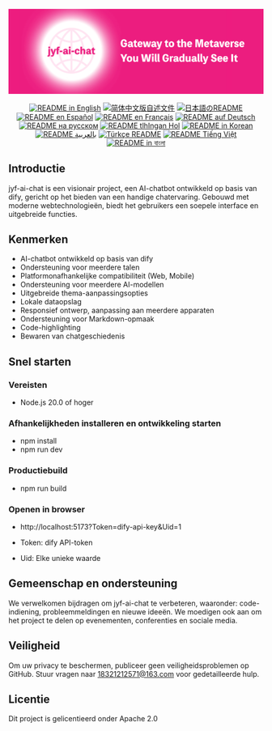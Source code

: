 ![cover-v5-optimized](./src/assets/imgs/jyf-ai-chat.png)

<div align="center">
  <a href="./README.md"><img alt="README in English" src="https://img.shields.io/badge/English-d9d9d9"></a>
  <a href="./readmes/README_CN.md"><img alt="简体中文版自述文件" src="https://img.shields.io/badge/简体中文-d9d9d9"></a>
  <a href="./readmes/README_JA.md"><img alt="日本語のREADME" src="https://img.shields.io/badge/日本語-d9d9d9"></a>
  <a href="./readmes/README_ES.md"><img alt="README en Español" src="https://img.shields.io/badge/Español-d9d9d9"></a>
  <a href="./readmes/README_FR.md"><img alt="README en Français" src="https://img.shields.io/badge/Français-d9d9d9"></a>
  <a href="./readmes/README_DE.md"><img alt="README auf Deutsch" src="https://img.shields.io/badge/Deutsch-d9d9d9"></a>
  <a href="./readmes/README_RU.md"><img alt="README на русском" src="https://img.shields.io/badge/Русский-d9d9d9"></a>
  <a href="./readmes/README_KL.md"><img alt="README tlhIngan Hol" src="https://img.shields.io/badge/Klingon-d9d9d9"></a>
  <a href="./readmes/README_KR.md"><img alt="README in Korean" src="https://img.shields.io/badge/한국어-d9d9d9"></a>
  <a href="./readmes/README_AR.md"><img alt="README بالعربية" src="https://img.shields.io/badge/العربية-d9d9d9"></a>
  <a href="./readmes/README_TR.md"><img alt="Türkçe README" src="https://img.shields.io/badge/Türkçe-d9d9d9"></a>
  <a href="./readmes/README_VI.md"><img alt="README Tiếng Việt" src="https://img.shields.io/badge/Ti%E1%BA%BFng%20Vi%E1%BB%87t-d9d9d9"></a>
  <a href="./readmes/README_BN.md"><img alt="README in বাংলা" src="https://img.shields.io/badge/বাংলা-d9d9d9"></a>
</div>

## Introductie
jyf-ai-chat is een visionair project, een AI-chatbot ontwikkeld op basis van dify, gericht op het bieden van een handige chatervaring. Gebouwd met moderne webtechnologieën, biedt het gebruikers een soepele interface en uitgebreide functies.

## Kenmerken
- AI-chatbot ontwikkeld op basis van dify
- Ondersteuning voor meerdere talen
- Platformonafhankelijke compatibiliteit (Web, Mobile)
- Ondersteuning voor meerdere AI-modellen
- Uitgebreide thema-aanpassingsopties
- Lokale dataopslag
- Responsief ontwerp, aanpassing aan meerdere apparaten
- Ondersteuning voor Markdown-opmaak
- Code-highlighting
- Bewaren van chatgeschiedenis

## Snel starten

### Vereisten
- Node.js 20.0 of hoger

### Afhankelijkheden installeren en ontwikkeling starten
- npm install
- npm run dev

### Productiebuild
- npm run build

### Openen in browser
- http://localhost:5173?Token=dify-api-key&Uid=1

- Token: dify API-token
- Uid: Elke unieke waarde

## Gemeenschap en ondersteuning
We verwelkomen bijdragen om jyf-ai-chat te verbeteren, waaronder: code-indiening, probleemmeldingen en nieuwe ideeën. We moedigen ook aan om het project te delen op evenementen, conferenties en sociale media.

## Veiligheid
Om uw privacy te beschermen, publiceer geen veiligheidsproblemen op GitHub. Stuur vragen naar 18321212571@163.com voor gedetailleerde hulp.

## Licentie
Dit project is gelicentieerd onder Apache 2.0